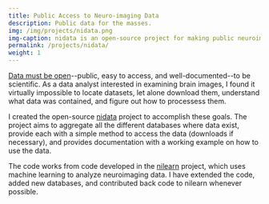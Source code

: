 ```yaml
---
title: Public Access to Neuro-imaging Data
description: Public data for the masses.
img: /img/projects/nidata.png
img-caption: nidata is an open-source project for making public neuroimaging data easy to find, download, and understand how to use.
permalink: /projects/nidata/
weight: 1
---
```


<p>
	<a href="{{ '/philosophy/' | prepend: site.baseurl }}"> Data must be open</a>--public, easy to access, and well-documented--to be scientific. As a data analyst interested in examining brain images, I found it virtually impossible to locate datasets, let alone download them, understand what data was contained, and figure out how to processess them.
</p>

<p>
	I created the open-source <a href="http://github.com/nidata/nidata">nidata</a> project to accomplish these goals. The project aims to aggregate all the different databases where data exist, provide each with a simple method to access the data (downloads if necessary), and provides documentation with a working example on how to use the data.
</p>

<p>
	The code works from code developed in the <a href="http://github.com/nilearn/nilearn">nilearn</a> project, which uses machine learning to analyze neuroimaging data. I have extended the code, added new databases, and contributed back code to nilearn whenever possible.
</p>

